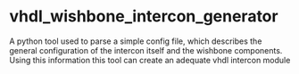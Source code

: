 # vhdl_wishbone_intercon_generator
A python tool used to parse a simple config file, which describes the general 
configuration of the intercon itself and the wishbone components. 
Using this information this tool can create an adequate vhdl intercon module
